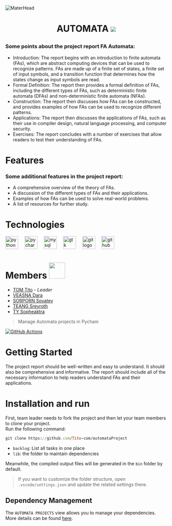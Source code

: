 ![MaterHead](https://github.com/Tito-com/automataProject/blob/main/githubBanner.gif)

<h1 align="center">

AUTOMATA ![](https://user-images.githubusercontent.com/18350557/176309783-0785949b-9127-417c-8b55-ab5a4333674e.gif) 
</h1>

### Some points about the project report FA Automata:
- Introduction: The report begins with an introduction to finite automata (FAs), which are abstract computing devices that can be used to recognize patterns. FAs are made up of a finite set of states, a finite set of input symbols, and a transition function that determines how the states change as input symbols are read.
- Formal Definition: The report then provides a formal definition of FAs, including the different types of FAs, such as deterministic finite automata (DFAs) and non-deterministic finite automata (NFAs).
- Construction: The report then discusses how FAs can be constructed, and provides examples of how FAs can be used to recognize different patterns.
- Applications: The report then discusses the applications of FAs, such as their use in compiler design, natural language processing, and computer security.
- Exercises: The report concludes with a number of exercises that allow readers to test their understanding of FAs.


# Features

### Some additional features in the project report:
- A comprehensive overview of the theory of FAs.
- A discussion of the different types of FAs and their applications.
- Examples of how FAs can be used to solve real-world problems.
- A list of resources for further study.

# Technologies

<div align="left">
  <img src="https://cdn.jsdelivr.net/gh/devicons/devicon/icons/python/python-original.svg" height="40" alt="python logo"  />
  <img width="12" />
  <img src="https://cdn.jsdelivr.net/gh/devicons/devicon/icons/pycharm/pycharm-original.svg" height="40" alt="pycharm logo"  />
  <img width="12" />
  <img src="https://cdn.jsdelivr.net/gh/devicons/devicon/icons/mysql/mysql-original.svg" height="40" alt="mysql logo"  />
  <img width="12" />
  <img src="https://skillicons.dev/icons?i=gtk" height="40" alt="gtk logo"  />
  <img width="12" />
  <img src="https://cdn.jsdelivr.net/gh/devicons/devicon/icons/git/git-original.svg" height="40" alt="git logo"  />
  <img width="12" />
  <img src="https://skillicons.dev/icons?i=github" height="40" alt="github logo"  />
</div>

<div align="left">
</div>

###

# Members <img src="https://media.giphy.com/media/VgCDAzcKvsR6OM0uWg/giphy.gif" width="50">
* [TOM Tito](https://github.com/Tito-com) - *Leader*
* [VEASNA Dara](https://github.com/daraaveasna) 
* [SORPORN Sovatey](https://github.com/Unsengly)
* [TEANG Sreyroth](https://github.com/daraaveasna)
* [TY Sopheaktra](https://github.com/Anonymousdesu)

> Manage Automata projects in Pycham

[![GitHub Actions](https://img.shields.io/github/actions/workflow/status/microsoft/vscode-java-dependency/windows.yml?label=Windows%20Build&style=flat-square)](https://github.com/microsoft/vscode-java-dependency/actions/workflows/windows.yml?query=branch%3Amain)

# Getting Started

The project report should be well-written and easy to understand. It should also be comprehensive and informative. The report should include all of the necessary information to help readers understand FAs and their applications.

# Installation and run

First, team leader needs to fork the project and then let your team members to clone your project.  
Run the following command:
```ruby
git clone https://github.com/Tito-com/automataProject
```

- `backlog`: List all tasks in one place
- `lib`: the folder to maintain dependencies

Meanwhile, the compiled output files will be generated in the `bin` folder by default.

> If you want to customize the folder structure, open `.vscode/settings.json` and update the related settings there.

## Dependency Management

The `AUTOMATA PROJECTS` view allows you to manage your dependencies. More details can be found [here](https://github.com/microsoft/vscode-java-dependency#manage-dependencies).
